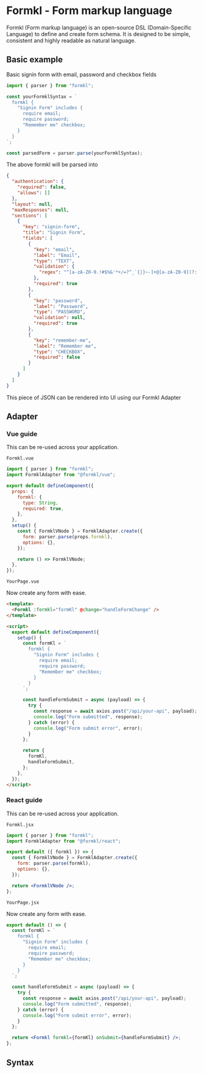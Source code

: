 # Formkl - Form markup language

Formkl (Form markup language) is an open-source DSL (Domain-Specific Language) to define and create form schema. It is designed to be simple, consistent and highly readable as natural language.

## Basic example

Basic signin form with email, password and checkbox fields

```javascript
import { parser } from "formkl";

const yourFormklSyntax = `
  formkl {
    "Signin Form" includes {
      require email;
      require password;
      "Remember me" checkbox;
    }
  }
`;

const parsedForm = parser.parse(yourFormklSyntax);
```

The above formkl will be parsed into

```json
{
  "authentication": {
    "required": false,
    "allows": []
  },
  "layout": null,
  "maxResponses": null,
  "sections": [
    {
      "key": "signin-form",
      "title": "Signin Form",
      "fields": [
        {
          "key": "email",
          "label": "Email",
          "type": "TEXT",
          "validation": {
            "regex": "^[a-zA-Z0-9.!#$%&'*+/=?^_`{|}~-]+@[a-zA-Z0-9](?:[a-zA-Z0-9-]{0,61}[a-zA-Z0-9])?(?:\\.[a-zA-Z0-9](?:[a-zA-Z0-9-]{0,61}[a-zA-Z0-9])?)*$"
          },
          "required": true
        },
        {
          "key": "password",
          "label": "Password",
          "type": "PASSWORD",
          "validation": null,
          "required": true
        },
        {
          "key": "remember-me",
          "label": "Remember me",
          "type": "CHECKBOX",
          "required": false
        }
      ]
    }
  ]
}
```

This piece of JSON can be rendered into UI using our Formkl Adapter

## Adapter

### Vue guide

This can be re-used across your application.

`Formkl.vue`

```js
import { parser } from "formkl";
import FormklAdapter from "@formkl/vue";

export default defineComponent({
  props: {
    formkl: {
      type: String,
      required: true,
    },
  },
  setup() {
    const { FormklVNode } = FormklAdapter.create({
      form: parser.parse(props.formkl),
      options: {},
    });

    return () => FormklVNode;
  },
});
```

`YourPage.vue`

Now create any form with ease.

```html
<template>
  <Formkl :formkl="formKl" @change="handleFormChange" />
</template>
```

```html
<script>
  export default defineComponent({
    setup() {
      const formKl = `
        formkl {
          "Signin Form" includes {
            require email;
            require password;
            "Remember me" checkbox;
          }
        }
      `;

      const handleFormSubmit = async (payload) => {
        try {
          const response = await axios.post("/api/your-api", payload);
          console.log("Form submitted", response);
        } catch (error) {
          console.log("Form submit error", error);
        }
      };

      return {
        formKl,
        handleFormSubmit,
      };
    },
  });
</script>
```

### React guide

This can be re-used across your application.

`Formkl.jsx`

```jsx
import { parser } from "formkl";
import FormklAdapter from "@formkl/react";

export default ({ formkl }) => {
  const { FormklVNode } = FormklAdapter.create({
    form: parser.parse(formkl),
    options: {},
  });

  return <FormklVNode />;
};
```

`YourPage.jsx`

Now create any form with ease.

```jsx
export default () => {
  const formKl = `
    formkl {
      "Signin Form" includes {
        require email;
        require password;
        "Remember me" checkbox;
      }
    }
  `;

  const handleFormSubmit = async (payload) => {
    try {
      const response = await axios.post("/api/your-api", payload);
      console.log("Form submitted", response);
    } catch (error) {
      console.log("Form submit error", error);
    }
  };

  return <Formkl formkl={formKl} onSubmit={handleFormSubmit} />;
};
```

## Syntax

